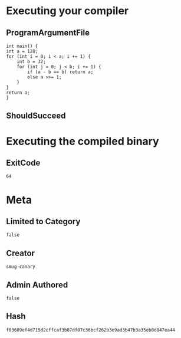 # Executing your compiler

## ProgramArgumentFile

```
int main() {
int a = 128;
for (int i = 0; i < a; i += 1) {
    int b = 32;
    for (int j = 0; j < b; i += 1) {
        if (a - b == b) return a;
        else a >>= 1;
    }
}
return a;
}
```

## ShouldSucceed

# Executing the compiled binary

## ExitCode

```
64
```

# Meta

## Limited to Category

```
false
```

## Creator

```
smug-canary
```

## Admin Authored

```
false
```

## Hash

```
f03609ef4d715d2cffcaf3b87df07c36bcf262b3e9ad3b47b3a35eb0d847ea44
```
